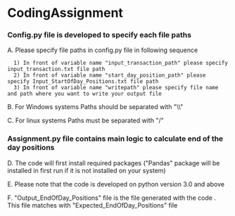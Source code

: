 # CodingAssignment

### Config.py file is developed to specify each file paths ####
A. Please specify file paths in config.py file in following sequence

      1) In front of variable name "input_transaction_path" please specify input_transaction.txt file path
      2) In front of variable name "start_day_position_path" please specify Input_StartOfDay_Positions.txt file path
      3) In front of variable name "writepath" please specify file name and path where you want to write your output file

B. For Windows systems Paths should be separated with "\\\\"

C. For linux systems Paths must be separated with "/"

### Assignment.py file contains main logic to calculate end of the day positions ###

D. The code will first install required packages ("Pandas" package will be installed in first run if it is not installed on your system)

E. Please note that the code is developed on python version 3.0 and above

F. "Output_EndOfDay_Positions" file is the file generated with the code . This file matches with        "Expected_EndOfDay_Positions" file
